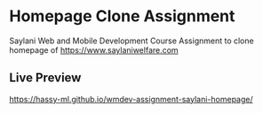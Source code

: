 # Homepage Clone Assignment

Saylani Web and Mobile Development Course Assignment to clone homepage of https://www.saylaniwelfare.com

## Live Preview
https://hassy-ml.github.io/wmdev-assignment-saylani-homepage/
